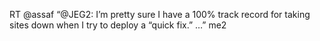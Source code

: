 <!--
id: 1309624135
link: http://kevinisom.info/post/1309624135/rt-assaf-jeg2-im-pretty-sure-i-have-a-100
slug: rt-assaf-jeg2-im-pretty-sure-i-have-a-100
date: Thu Oct 14 2010 14:04:53 GMT+1300 (NZDT)
raw: {"blog_name":"kevinisom","id":1309624135,"post_url":"http://kevinisom.info/post/1309624135/rt-assaf-jeg2-im-pretty-sure-i-have-a-100","slug":"rt-assaf-jeg2-im-pretty-sure-i-have-a-100","type":"text","date":"2010-10-14 01:04:53 GMT","timestamp":1287018293,"state":"published","format":"html","reblog_key":"4gzJ0WkE","tags":[],"short_url":"http://tmblr.co/Zw68Yy1E3qT7","highlighted":[],"feed_item":"http://twitter.com/kev_nz/statuses/27274239010","from_feed_id":"650289","note_count":0,"title":null,"body":"<p>RT @assaf “@JEG2: I&#8217;m pretty sure I have a 100% track record for taking sites down when I try to deploy a &#8220;quick fix.&#8221; …” me2</p>"}
publish: 2010-10-014
tags: 
title: null
-->


RT @assaf “@JEG2: I’m pretty sure I have a 100% track record for taking
sites down when I try to deploy a “quick fix.” …” me2


